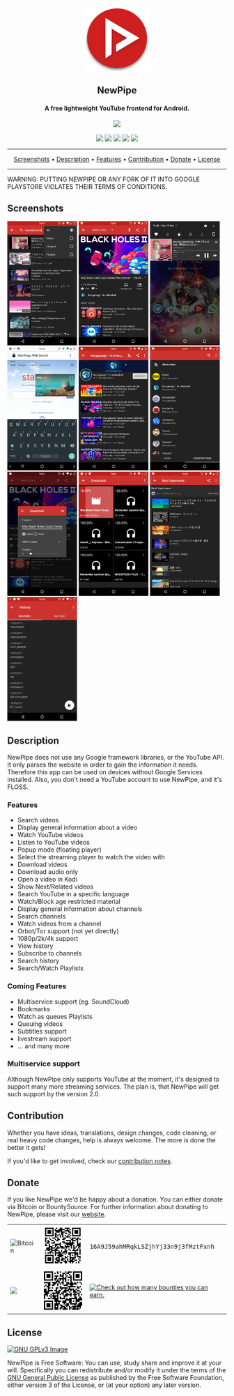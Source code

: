 <p align="center"><a href="https://newpipe.schabi.org"><img src="assets/new_pipe_icon_5.png" width="150"/></a></p> 
<h2 align="center"><b>NewPipe</b></h2>
<h4 align="center">A free lightweight YouTube frontend for Android.</h4>
<p align="center"><a href="https://f-droid.org/packages/org.schabi.newpipe/"><img src="https://f-droid.org/wiki/images/0/06/F-Droid-button_get-it-on.png"/></a></p> 

<p align="center">
<a href="https://github.com/TeamNewPipe/NewPipe" alt="GitHub release"><img src="https://img.shields.io/github/release/TeamNewPipe/NewPipe.svg" /></a>
<a href="https://www.gnu.org/licenses/gpl-3.0" alt="License: GPL v3"><img src="https://img.shields.io/badge/License-GPL%20v3-blue.svg" /></a>
<a href="https://travis-ci.org/TeamNewPipe/NewPipe" alt="Build Status"><img src="https://travis-ci.org/TeamNewPipe/NewPipe.svg" /></a>
<a href="https://hosted.weblate.org/engage/NewPipe/" alt="Translation Status"><img src="https://hosted.weblate.org/widgets/NewPipe/-/svg-badge.svg" /></a>
<a href="http://webchat.freenode.net/?channels=%23newpipe" alt="IRC channel: #newpipe"><img src="https://img.shields.io/badge/IRC%20chat-%23newpipe-brightgreen.svg" /></a>
</p>
<hr />
<p align="center"><a href="#screenshots">Screenshots</a> &bull; <a href="#description">Description</a> &bull; <a href="#features">Features</a> &bull; <a href="#contribution">Contribution</a> &bull; <a href="#donate">Donate</a> &bull; <a href="#license">License</a></p>
<hr />
WARNING: PUTTING NEWPIPE OR ANY FORK OF IT INTO GOOGLE PLAYSTORE VIOLATES THEIR TERMS OF CONDITIONS.

## Screenshots

[<img src="screenshots/shot_1.png" width=160>](screenshots/shot_1.png)
[<img src="screenshots/shot_2.png" width=160>](screenshots/shot_2.png)
[<img src="screenshots/shot_3.png" width=160>](screenshots/shot_3.png)
[<img src="screenshots/shot_4.png" width=160>](screenshots/shot_4.png)
[<img src="screenshots/shot_5.png" width=160>](screenshots/shot_5.png)
[<img src="screenshots/shot_6.png" width=160>](screenshots/shot_6.png)
[<img src="screenshots/shot_7.png" width=160>](screenshots/shot_7.png)
[<img src="screenshots/shot_8.png" width=160>](screenshots/shot_8.png)
[<img src="screenshots/shot_9.png" width=160>](screenshots/shot_9.png)
[<img src="screenshots/shot_10.png" width=160>](screenshots/shot_10.png)

## Description

NewPipe does not use any Google framework libraries, or the YouTube API. It only parses the website in order to gain the information it needs. Therefore this app can be used on devices without Google Services installed. Also, you don't need a YouTube account to use NewPipe, and it's FLOSS.

### Features

* Search videos
* Display general information about a video
* Watch YouTube videos
* Listen to YouTube videos
* Popup mode (floating player)
* Select the streaming player to watch the video with
* Download videos 
* Download audio only
* Open a video in Kodi
* Show Next/Related videos
* Search YouTube in a specific language
* Watch/Block age restricted material
* Display general information about channels
* Search channels
* Watch videos from a channel
* Orbot/Tor support (not yet directly)
* 1080p/2k/4k support
* View history
* Subscribe to channels
* Search history
* Search/Watch Playlists

### Coming Features

* Multiservice support (eg. SoundCloud)
* Bookmarks
* Watch as queues Playlists
* Queuing videos
* Subtitles support
* livestream support
* ... and many more

### Multiservice support
Although NewPipe only supports YouTube at the moment, it's designed to support many more streaming services. The plan is, that NewPipe will get such support by the version 2.0.

## Contribution
Whether you have ideas, translations, design changes, code cleaning, or real heavy code changes, help is always welcome.
The more is done the better it gets!

If you'd like to get involved, check our [contribution notes](.github/CONTRIBUTING.md).

## Donate
If you like NewPipe we'd be happy about a donation. You can either donate via Bitcoin or BountySource. For further information about donating to NewPipe, please visit our [website](https://newpipe.schabi.org/donate/).

<table>
<tr>
<td><img src="https://bitcoin.org/img/icons/logotop.svg" alt="Bitcoin" /></td>
<td><img src="assets/bitcoin_qr_code.png" alt="Bitcoin QR Code" width="100px"/></td>
<td><samp>16A9J59ahMRqkLSZjhYj33n9j3fMztFxnh</samp></td>
</tr>
<tr>
<td><a href="https://www.bountysource.com/teams/newpipe"><img src="https://upload.wikimedia.org/wikipedia/commons/thumb/2/22/Bountysource.png/320px-Bountysource.png" alz="Bountysource" width="190px" /></a></td>
<td><a href="https://www.bountysource.com/teams/newpipe"><img src="assets/bountysource_qr_code.png" alt="Visit NewPipe at bountysource.com" width="100px"/></a></td>
<td><a href="https://www.bountysource.com/teams/newpipe/issues"><img src="https://img.shields.io/bountysource/team/newpipe/activity.svg?colorB=cd201f" height="30px" alt="Check out how many bounties you can earn." /></a></td>
</tr>
</table>

## License
[![GNU GPLv3 Image](https://www.gnu.org/graphics/gplv3-127x51.png)](http://www.gnu.org/licenses/gpl-3.0.en.html)  

NewPipe is Free Software: You can use, study share and improve it at your
will. Specifically you can redistribute and/or modify it under the terms of the
[GNU General Public License](https://www.gnu.org/licenses/gpl.html) as
published by the Free Software Foundation, either version 3 of the License, or
(at your option) any later version.  
